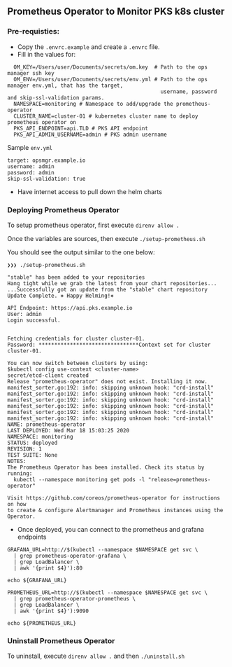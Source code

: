 Prometheus Operator to Monitor PKS k8s cluster
---

### Pre-requisties:

* Copy the `.envrc.example` and create a `.envrc` file.
* Fill in the values for:
```
  OM_KEY=/Users/user/Documents/secrets/om.key  # Path to the ops manager ssh key
  OM_ENV=/Users/user/Documents/secrets/env.yml # Path to the ops manager env.yml, that has the target,
                                                 username, password and skip-ssl-validation params.
  NAMESPACE=monitoring # Namespace to add/upgrade the prometheus-operator
  CLUSTER_NAME=cluster-01 # kubernetes cluster name to deploy prometheus operator on
  PKS_API_ENDPOINT=api.TLD # PKS API endpoint
  PKS_API_ADMIN_USERNAME=admin # PKS admin username
```

  Sample `env.yml`

  ```
  target: opsmgr.example.io
  username: admin
  password: admin
  skip-ssl-validation: true
  ```
* Have internet access to pull down the helm charts

### Deploying Prometheus Operator

To setup prometheus operator, first execute `direnv allow .`

Once the variables are sources, then execute `./setup-prometheus.sh`

You should see the output similar to the one below:
```
❯❯❯ ./setup-prometheus.sh

"stable" has been added to your repositories
Hang tight while we grab the latest from your chart repositories...
...Successfully got an update from the "stable" chart repository
Update Complete. ⎈ Happy Helming!⎈

API Endpoint: https://api.pks.example.io
User: admin
Login successful.


Fetching credentials for cluster cluster-01.
Password: ********************************Context set for cluster cluster-01.

You can now switch between clusters by using:
$kubectl config use-context <cluster-name>
secret/etcd-client created
Release "prometheus-operator" does not exist. Installing it now.
manifest_sorter.go:192: info: skipping unknown hook: "crd-install"
manifest_sorter.go:192: info: skipping unknown hook: "crd-install"
manifest_sorter.go:192: info: skipping unknown hook: "crd-install"
manifest_sorter.go:192: info: skipping unknown hook: "crd-install"
manifest_sorter.go:192: info: skipping unknown hook: "crd-install"
manifest_sorter.go:192: info: skipping unknown hook: "crd-install"
NAME: prometheus-operator
LAST DEPLOYED: Wed Mar 18 15:03:25 2020
NAMESPACE: monitoring
STATUS: deployed
REVISION: 1
TEST SUITE: None
NOTES:
The Prometheus Operator has been installed. Check its status by running:
  kubectl --namespace monitoring get pods -l "release=prometheus-operator"

Visit https://github.com/coreos/prometheus-operator for instructions on how
to create & configure Alertmanager and Prometheus instances using the Operator.
```

* Once deployed, you can connect to the prometheus and grafana endpoints

```
GRAFANA_URL=http://$(kubectl --namespace $NAMESPACE get svc \
  | grep prometheus-operator-grafana \
  | grep LoadBalancer \
  | awk '{print $4}'):80

echo ${GRAFANA_URL}

PROMETHEUS_URL=http://$(kubectl --namespace $NAMESPACE get svc \
  | grep prometheus-operator-prometheus \
  | grep LoadBalancer \
  | awk '{print $4}'):9090

echo ${PROMETHEUS_URL}
```

### Uninstall Prometheus Operator

To uninstall, execute `direnv allow .` and then `./uninstall.sh`
